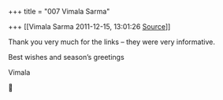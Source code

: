 +++
title = "007 Vimala Sarma"

+++
[[Vimala Sarma	2011-12-15, 13:01:26 [Source](https://groups.google.com/g/samskrita/c/JUJ7JVfc7Wg)]]



Thank you very much for the links – they were very informative.

Best wishes and season’s greetings

Vimala



